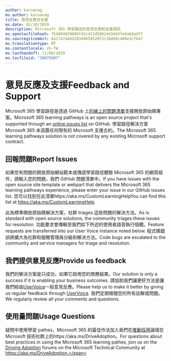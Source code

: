 ```yaml
---
author: karuanag
ms.author: karuanag
title: 意見反應及支援
ms.date: 02/10/2019
description: Microsoft 365 學習路徑的意見反應和支援資訊
ms.openlocfilehash: f54684839086fd1cd11d5061dd34d3fe6ab8adf7
ms.sourcegitcommit: 6a17a7ab6d28349654520f2c28d08c480e3c7b47
ms.translationtype: MT
ms.contentlocale: zh-TW
ms.lasthandoff: 11/08/2019
ms.locfileid: "38075997"
---
```

# <a name="feedback-and-support"></a><span data-ttu-id="3a8ba-103">意見反應及支援</span><span class="sxs-lookup"><span data-stu-id="3a8ba-103">Feedback and Support</span></span>

<span data-ttu-id="3a8ba-104">Microsoft 365 學習路徑是透過 GitHub 上[的線上的問題清單](https://aka.ms/CustomLearningHelp)支援開放原始碼專案。</span><span class="sxs-lookup"><span data-stu-id="3a8ba-104">Microsoft 365 learning pathways is an open source project that's supported through an [online issues list](https://aka.ms/CustomLearningHelp) on GitHub.</span></span> <span data-ttu-id="3a8ba-105">學習路徑解決方案 Microsoft 365 未涵蓋任何現有的 Microsoft 支援合約。</span><span class="sxs-lookup"><span data-stu-id="3a8ba-105">The Microsoft 365 learning pathways solution is not covered by any existing Microsoft support contract.</span></span>  

## <a name="report-issues"></a><span data-ttu-id="3a8ba-106">回報問題</span><span class="sxs-lookup"><span data-stu-id="3a8ba-106">Report Issues</span></span>

<span data-ttu-id="3a8ba-107">如果您有問題的開放原始網站範本或傳遞學習路徑體驗 Microsoft 365 的網頁組件，請輸入您的問題，我們 GitHub 問題清單中。</span><span class="sxs-lookup"><span data-stu-id="3a8ba-107">If you have issues with the open source site template or webpart that delivers the Microsoft 365 learning pathways experience, please enter your issue in our GitHub issues list.</span></span>  <span data-ttu-id="3a8ba-108">您可以找到在此清單https://aka.ms/CustomLearningHelp</span><span class="sxs-lookup"><span data-stu-id="3a8ba-108">You can find this list at https://aka.ms/CustomLearningHelp</span></span>  

<span data-ttu-id="3a8ba-109">此為標準開放原始碼解決方案，社群 triages 這些問題的解決方法。</span><span class="sxs-lookup"><span data-stu-id="3a8ba-109">As is standard with open source solutions, the community triages these issues for resolution.</span></span> <span data-ttu-id="3a8ba-110">功能要求會傳輸至我們如下所述的使用者語音執行個體。</span><span class="sxs-lookup"><span data-stu-id="3a8ba-110">Feature requests are transferred into our User Voice instance noted below.</span></span> <span data-ttu-id="3a8ba-111">程式碼錯誤將擴大為社群和服務管理員分級和解決方法。</span><span class="sxs-lookup"><span data-stu-id="3a8ba-111">Code bugs are escalated to the community and service managers for triage and resolution.</span></span>  

## <a name="provide-us-feedback"></a><span data-ttu-id="3a8ba-112">我們提供意見反應</span><span class="sxs-lookup"><span data-stu-id="3a8ba-112">Provide us feedback</span></span>

<span data-ttu-id="3a8ba-113">我們的解決方案是只成功，如果它啟用您的商務結果。</span><span class="sxs-lookup"><span data-stu-id="3a8ba-113">Our solution is only a success if it is enabling your business outcomes.</span></span>  <span data-ttu-id="3a8ba-114">請協助我們讓更好方法是讓我們經由[UserVoice](https://go.microsoft.com/fwlink/?linkid=2109552)一般意見反應。</span><span class="sxs-lookup"><span data-stu-id="3a8ba-114">Please help us to make it better by giving us regular feedback through  [UserVoice](https://go.microsoft.com/fwlink/?linkid=2109552).</span></span>  <span data-ttu-id="3a8ba-115">我們定期檢閱您的所有註解或問題。</span><span class="sxs-lookup"><span data-stu-id="3a8ba-115">We regularly review all your comments and questions.</span></span> 

## <a name="usage-questions"></a><span data-ttu-id="3a8ba-116">使用量問題</span><span class="sxs-lookup"><span data-stu-id="3a8ba-116">Usage Questions</span></span>

<span data-ttu-id="3a8ba-117">疑問中使用學習 pathes，Microsoft 365 的最佳作法加入我們在[推動採用](https://aka.ms/DriveAdoption)論壇在 Microsoft 技術社群上的https://aka.ms/DriveAdoption。</span><span class="sxs-lookup"><span data-stu-id="3a8ba-117">For questions about best practices in using the Microsoft 365 learning pathes, join us on the [Driving Adoption](https://aka.ms/DriveAdoption) forums on the Microsoft Technical Community at https://aka.ms/DriveAdoption.</span></span> 

